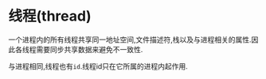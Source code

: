 # 线程(thread)
一个进程内的所有线程共享同一地址空间,文件描述符,栈以及与进程相关的属性.因此各线程需要同步共享数据来避免不一致性.

与进程相同,线程也有`id`.线程id只在它所属的进程内起作用.